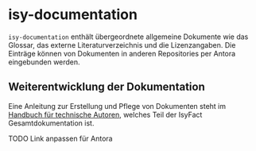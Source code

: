# isy-documentation

`isy-documentation` enthält übergeordnete allgemeine Dokumente wie das Glossar, das externe Literaturverzeichnis und die Lizenzangaben. Die Einträge können von Dokumenten in anderen Repositories per Antora eingebunden werden.

## Weiterentwicklung der Dokumentation

Eine Anleitung zur Erstellung und Pflege von Dokumenten steht im [Handbuch für technische Autoren](https://github.com/IsyFact/isy-documentation/blob/master/src/docs/10_IsyFact-Standards/50_Werkzeuge/Handbuch_fuer_technische_Autoren/inhalt.adoc), welches Teil der IsyFact Gesamtdokumentation ist. 

TODO Link anpassen für Antora
